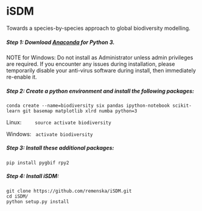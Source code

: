 # iSDM
Towards a species-by-species approach to global biodiversity modelling.


##### Step 1:  Download [Anaconda](https://www.continuum.io/downloads) for Python 3.

NOTE for Windows:
Do not install as Administrator unless admin privileges are required. If you encounter any issues during installation, please temporarily disable your anti-virus software during install, then immediately re-enable it.

##### Step 2: Create a python environment and install the following packages:
```
conda create --name=biodiversity six pandas ipython-notebook scikit-learn git basemap matplotlib xlrd numba python=3
```
Linux: &nbsp;&nbsp;&nbsp;&nbsp;&nbsp;&nbsp;&nbsp; ```source activate biodiversity```

Windows:&nbsp;&nbsp; ```activate biodiversity```

##### Step 3: Install these additional packages:
```
pip install pygbif rpy2
```

##### Step 4: Install iSDM: 
```
git clone https://github.com/remenska/iSDM.git
cd iSDM/
python setup.py install
```

